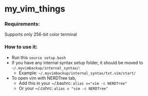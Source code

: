 # my_vim_things

### Requirements:
Supports only 256-bit color terminal

### How to use it:
- Run this `source setup.bash`
- If you have any internal syntax setup folder, it should be moved to `~/.myvimbackup/internal_syntax/`:
  - Example: `~/.myvimbackup/internal_syntax/txt.vim/start/`
- To open vim with NERDTree tab, 
  - Add this in your ~/.bashrc: `alias v="vim -c NERDTree"`
  - Or your ~/.cshrc: `alias v "vim -c NERDTree"`
